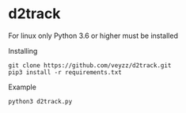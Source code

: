 # d2track
For linux only
Python 3.6 or higher must be installed

Installing

```shell
git clone https://github.com/veyzz/d2track.git
pip3 install -r requirements.txt
```

Example 
```shell
python3 d2track.py
```
